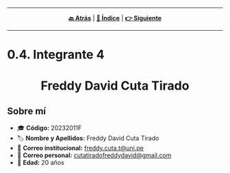 <hr>
<div align="center">
 
[**🔙 Atrás**](../0.3/0.3.md) | [**📜 Índice**](../../README.md) | [**👉 Siguiente**](../0.5/0.5.md)

</div>
<hr>

# 0.4. Integrante 4

<h1 align="center">Freddy David Cuta Tirado</h1>

## Sobre mí  
- 🎓 **Código:** 20232011F  
- 🏷️ **Nombre y Apellidos:** Freddy David Cuta Tirado  
- 📧 **Correo institucional:** [freddy.cuta.t@uni.pe](mailto:freddy.cuta.t@uni.pe)  
- 📩 **Correo personal:** [cutatiradofreddydavid@gmail.com](mailto:cutatiradofreddydavid@gmail.com)  
- 🎂 **Edad:** 20 años  
